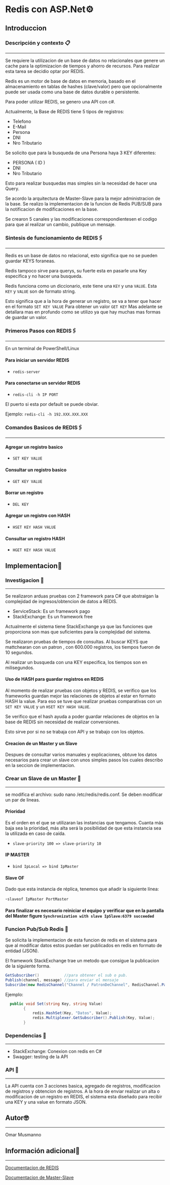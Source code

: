 # Redis con ASP.Net⚙️

## Introduccion

### Descripción y contexto 📋
--- 
Se requiere la utilizacion de un base de datos no relacionales que genere un cache para la optimizacion de tiempos y ahorro de recursos.
Para realizar esta tarea se decidio optar por REDIS.

Redis es un motor de base de datos en memoria, basado en el almacenamiento en tablas de hashes (clave/valor) pero que opcionalmente puede ser usada como una base de datos durable o persistente.

Para poder utilizar REDIS, se genero una API con c#.

Actualmente, la Base de REDIS tiene 5 tipos de registros:
- Telefono
- E-Mail
- Persona
- DNI
- Nro Tributario

Se solicito que para la busqueda de una Persona haya 3 KEY diferentes:
- PERSONA ( ID )
- DNI 
- Nro Tributario

Esto para realizar busquedas mas simples sin la necesidad de hacer una Query.

Se acordo la arquitectura de Master-Slave para la mejor administracion de la base. Se realizo la implementacion de la funcion de Redis PUB/SUB para la notificacion de modificaciones en la base.

Se crearon 5 canales y las modificaciones correspondientesen el codigo para que al realizar un cambio, publique un mensaje.

### Sintesis de funcionamiento de REDIS🖇️
---
Redis es un base de datos no relacional, esto significa que no se pueden guardar KEYS foraneas. 

Redis tampoco sirve para querys, su fuerte esta en pasarle una Key especifica y no hacer una busqueda. 

Redis funciona como un diccionario, este tiene una ```KEY``` y una ```VALUE```. 
Esta ```KEY``` y ```VALUE``` son de formato string. 

Esto significa que a la hora de generar un registro, se va a tener que hacer en el formato ```SET KEY VALUE```
Para obtener un valor ```GET KEY```
Mas adelante se detallara mas en profundo como se utilizo ya que hay muchas mas formas de guardar un valor.

### Primeros Pasos con REDIS🖇️
---
En un terminal de PowerShell/Linux 

#### Para iniciar un servidor REDIS
- ```redis-server```

#### Para conectarse un servidor REDIS
- ```redis-cli -h IP PORT```

El puerto si esta por default se puede obviar. 

Ejemplo: ```redis-cli -h 192.XXX.XXX.XXX```

### Comandos Basicos de REDIS🖇️
---
#### Agregar un registro basico
- ```SET KEY VALUE```

#### Consultar un registro basico
- ```GET KEY VALUE```

#### Borrar un registro
- ```DEL KEY```

#### Agregar un registro con HASH
- ```HSET KEY HASH VALUE```

#### Consultar un registro HASH
- ```HGET KEY HASH VALUE```

## Implementacion🔧

### Investigacion 🔧
---
Se realizaron arduas pruebas con 2 framework para C# que abstraigan la complejidad de ingresos/obtencion de datos  a REDIS.
- ServiceStack:  Es un framework pago
- StackExchange: Es un framework free

Actualmente el sistema tiene StackExchange ya que las funciones que proporciona son mas que suficientes para la complejidad del sistema.

Se realizaron pruebas de tiempos de consultas. Al buscar KEYS que mattchearan con un patron , con 600.000 registros, los tiempos fueron de 10 segundos.

Al realizar un busqueda con una KEY especifica, los tiempos son en milisegundos. 

#### Uso de HASH para guardar registros en REDIS
Al momento de realizar pruebas con objetos y REDIS, se verifico que los frameworks guardan mejor las relaciones de objetos al estar en formato HASH la value. Para eso se tuve que realizar pruebas comparativas con un ```SET KEY VALUE``` y un ```HSET KEY HASH VALUE```.

Se verifico que el hash ayuda a poder guardar relaciones de objetos en la base de REDIS sin necesidad de realizar conversiones.

Esto sirve por si no se trabaja con API y se trabajo con los objetos.

#### Creacion de un Master y un Slave
Despues de consultar varios manuales y explicaciones, obtuve los datos necesarios para crear un slave con unos simples pasos los cuales describo en la seccion de implementacion.

### Crear un Slave de un Master 🔧
---
se modifica el archivo: sudo nano /etc/redis/redis.conf. Se deben modificar un par de lineas.

#### Prioridad
Es el orden en el que se utilizaran las instancias que tengamos. Cuanta más baja sea la prioridad, más alta será la posibilidad de que esta instancia sea la utilizada en caso de caída.
- ```slave-priority 100 => slave-priority 10```

#### IP MASTER
- ```bind IpLocal => bind IpMaster```

#### Slave OF
Dado que esta instancia de réplica, tenemos que añadir la siguiente línea:

-```slaveof IpMaster PortMaster```

#### Para finalizar es necesario reiniciar el equipo y verificar que en la pantalla del Master figure ```Synchronization with slave IpSlave:6379 succeeded```

### Funcion Pub/Sub Redis 🔧

Se solicita la implementacion de esta funcion de redis en el sistema para que al modificar datos estos puedan ser publicados en redis en formato de entidad (JSON).

El framework StackExchange trae un metodo que consigue la publicacion de la siguiente forma.

```csharp
GetSubscriber()           //para obtener el sub o pub.
Publish(channel, message) //para enviar el mensaje
Subscribe(new RedisChannel("Channel / PatronDeChannel", RedisChannel.PatternMode.Auto));
```

Ejemplo: 
```csharp
  public void Set(string Key, string Value)
        {
            redis.HashSet(Key, "Datos", Value);
            redis.Multiplexer.GetSubscriber().Publish(Key, Value);           
        }
```

### Dependencias 🔧
---

- StackExchange: Conexion con redis en C#
- Swagger: testing de la API 

### API 🔧
---
La API cuenta con 3 acciones basica, agregado de registros, modificacion de registros y obtencion de registros.
A la hora de enviar realizar un alta o modificacion de un registro en REDIS, el sistema esta diseñado para recibir una KEY y una value en formato JSON.

## Autor🤓
---
Omar Musmanno


## Información adicional📄
---
[Documentacion de REDIS](https://redis.io/documentation)

[Documentacion de Master-Slave](https://enmilocalfunciona.io/configuracion-basica-de-un-cluster-redis-sentinel-bajo-unix/)

